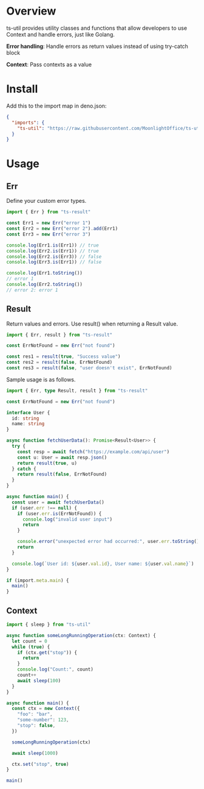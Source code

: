# Overview

ts-util provides utility classes and functions that allow developers to use Context and handle
errors, just like Golang.

**Error handling**: Handle errors as return values instead of using try-catch block

**Context**: Pass contexts as a value

# Install

Add this to the import map in deno.json:

```json
{
  "imports": {
    "ts-util": "https://raw.githubusercontent.com/MoonlightOffice/ts-util/v0.1.0/mod.ts"
  }
}
```

# Usage

## Err

Define your custom error types.

```TypeScript
import { Err } from "ts-result"

const Err1 = new Err("error 1")
const Err2 = new Err("error 2").add(Err1)
const Err3 = new Err("error 3")

console.log(Err1.is(Err1)) // true
console.log(Err2.is(Err1)) // true
console.log(Err2.is(Err3)) // false
console.log(Err3.is(Err1)) // false

console.log(Err1.toString())
// error 1
console.log(Err2.toString())
// error 2: error 1
```

## Result

Return values and errors. Use result() when returning a Result value.

```TypeScript
import { Err, result } from "ts-result"

const ErrNotFound = new Err("not found")

const res1 = result(true, "Success value")
const res2 = result(false, ErrNotFound)
const res3 = result(false, "user doesn't exist", ErrNotFound)
```

Sample usage is as follows.

```TypeScript
import { Err, type Result, result } from "ts-result"

const ErrNotFound = new Err("not found")

interface User {
  id: string
  name: string
}

async function fetchUserData(): Promise<Result<User>> {
  try {
    const resp = await fetch("https://example.com/api/user")
    const u: User = await resp.json()
    return result(true, u)
  } catch {
    return result(false, ErrNotFound)
  }
}

async function main() {
  const user = await fetchUserData()
  if (user.err !== null) {
    if (user.err.is(ErrNotFound)) {
      console.log("invalid user input")
      return
    }

    console.error("unexpected error had occurred:", user.err.toString())
    return
  }

  console.log(`User id: ${user.val.id}, User name: ${user.val.name}`)
}

if (import.meta.main) {
  main()
}
```

## Context

```TypeScript
import { sleep } from "ts-util"

async function someLongRunningOperation(ctx: Context) {
  let count = 0
  while (true) {
    if (ctx.get("stop")) {
      return
    }
    console.log("Count:", count)
    count++
    await sleep(100)
  }
}

async function main() {
  const ctx = new Context({
    "foo": "bar",
    "some-number": 123,
    "stop": false,
  })

  someLongRunningOperation(ctx)

  await sleep(1000)

  ctx.set("stop", true)
}

main()
```
